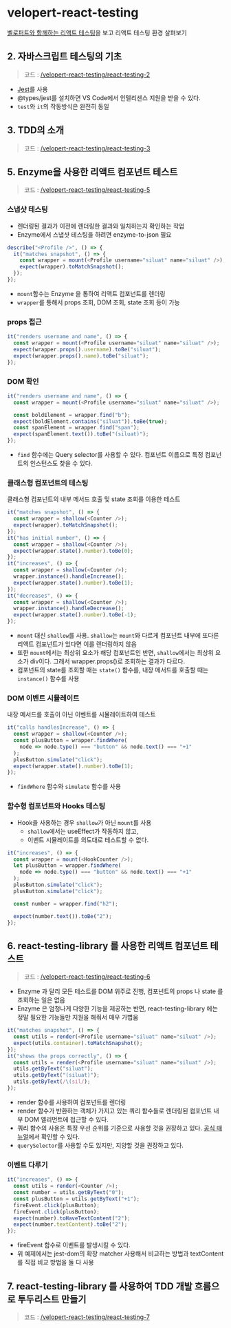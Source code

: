 # velopert-react-testing

[벨로퍼트와 함께하는 리액트 테스팅](https://velog.io/@velopert/series/react-testing)을 보고 리액트 테스팅 환경 살펴보기

## 2. 자바스크립트 테스팅의 기초

> 코드 : [/velopert-react-testing/react-testing-2](/velopert-react-testing/react-testing-2)

- [Jest](https://jestjs.io/)를 사용
- @types/jest를 설치하면 VS Code에서 인텔리센스 지원을 받을 수 있다.
- `test`와 `it`의 작동방식은 완전히 동일

## 3. TDD의 소개

> 코드 : [/velopert-react-testing/react-testing-3](/velopert-react-testing/react-testing-3)

## 5. Enzyme을 사용한 리액트 컴포넌트 테스트

> 코드 : [/velopert-react-testing/react-testing-5](/velopert-react-testing/react-testing-5)

### 스냅샷 테스팅

- 렌더링된 결과가 이전에 렌더링한 결과와 일치하는지 확인하는 작업
- Enzyme에서 스냅샷 테스팅을 하려면 enzyme-to-json 필요

```js
describe("<Profile />", () => {
  it("matches snapshot", () => {
    const wrapper = mount(<Profile username="siluat" name="siluat" />);
    expect(wrapper).toMatchSnapshot();
  });
});
```

- `mount`함수는 Enzyme 을 통하여 리액트 컴포넌트를 렌더링
- `wrapper`를 통해서 props 조회, DOM 조회, state 조회 등이 가능

### props 접근

```js
it("renders username and name", () => {
  const wrapper = mount(<Profile username="siluat" name="siluat" />);
  expect(wrapper.props().username).toBe("siluat");
  expect(wrapper.props().name).toBe("siluat");
});
```

### DOM 확인

```js
it("renders username and name", () => {
  const wrapper = mount(<Profile username="siluat" name="siluat" />);

  const boldElement = wrapper.find("b");
  expect(boldElement.contains("siluat")).toBe(true);
  const spanElement = wrapper.find("span");
  expect(spanElement.text()).toBe("(siluat)");
});
```

- `find` 함수에는 Query selector를 사용할 수 있다. 컴포넌트 이름으로 특정 컴포넌트의 인스턴스도 찾을 수 있다.

### 클래스형 컴포넌트의 테스팅

클래스형 컴포넌트의 내부 메서드 호출 및 state 조회를 이용한 테스트

```js
it("matches snapshot", () => {
  const wrapper = shallow(<Counter />);
  expect(wrapper).toMatchSnapshot();
});
it("has initial number", () => {
  const wrapper = shallow(<Counter />);
  expect(wrapper.state().number).toBe(0);
});
it("increases", () => {
  const wrapper = shallow(<Counter />);
  wrapper.instance().handleIncrease();
  expect(wrapper.state().number).toBe(1);
});
it("decreases", () => {
  const wrapper = shallow(<Counter />);
  wrapper.instance().handleDecrease();
  expect(wrapper.state().number).toBe(-1);
});
```

- `mount` 대신 `shallow`를 사용. `shallow`는 `mount`와 다르게 컴포넌트 내부에 또다른 리액트 컴포넌트가 있다면 이를 렌더링하지 않음
- 또한 `mount`에서는 최상위 요소가 해당 컴포넌트인 반면, `shallow`에서는 최상위 요소가 div이다. 그래서 wrapper.props()로 조회하는 결과가 다르다.
- 컴포넌트의 state를 조회할 때는 `state()` 함수를, 내장 메서드를 호출할 때는 `instance()` 함수를 사용

### DOM 이벤트 시뮬레이트

내장 메서드를 호출이 아닌 이벤트를 시뮬레이트하여 테스트

```js
it("calls handlesIncrease", () => {
  const wrapper = shallow(<Counter />);
  const plusButton = wrapper.findWhere(
    node => node.type() === "button" && node.text() === "+1"
  );
  plusButton.simulate("click");
  expect(wrapper.state().number).toBe(1);
});
```

- `findWhere` 함수와 `simulate` 함수를 사용

### 함수형 컴포넌트와 Hooks 테스팅

- Hook을 사용하는 경우 `shallow`가 아닌 `mount`를 사용
  - `shallow`에서는 useEffect가 작동하지 않고,
  - 이벤트 시뮬레이트를 의도대로 테스트할 수 없다.

```js
it("increases", () => {
  const wrapper = mount(<HookCounter />);
  let plusButton = wrapper.findWhere(
    node => node.type() === "button" && node.text() === "+1"
  );
  plusButton.simulate("click");
  plusButton.simulate("click");

  const number = wrapper.find("h2");

  expect(number.text()).toBe("2");
});
```

## 6. react-testing-library 를 사용한 리액트 컴포넌트 테스트

> 코드 : [/velopert-react-testing/react-testing-6](/velopert-react-testing/react-testing-6)

- Enzyme 과 달리 모든 테스트를 DOM 위주로 진행, 컴포넌트의 props 나 state 를 조회하는 일은 없음
- Enzyme 은 엄청나게 다양한 기능을 제공하는 반면, react-testing-library 에는 정말 필요한 기능들만 지원을 해줘서 매우 가볍움

```js
it("matches snapshot", () => {
  const utils = render(<Profile username="siluat" name="siluat" />);
  expect(utils.container).toMatchSnapshot();
});
it("shows the props correctly", () => {
  const utils = render(<Profile username="siluat" name="siluat" />);
  utils.getByText("siluat");
  utils.getByText("(siluat)");
  utils.getByText(/\(sil/);
});
```

- render 함수를 사용하여 컴포넌트를 렌더링
- render 함수가 반환하는 객체가 가지고 있는 쿼리 함수들로 렌더링된 컴포넌트 내부 DOM 엘리먼트에 접근할 수 있다.
- 쿼리 함수의 사용은 특정 우선 순위를 기준으로 사용할 것을 권장하고 있다. [공식 매뉴얼](https://testing-library.com/docs/guide-which-query)에서 확인할 수 있다.
- `querySelector`를 사용할 수도 있지만, 지양할 것을 권장하고 있다.

### 이벤트 다루기

```js
it("increases", () => {
  const utils = render(<Counter />);
  const number = utils.getByText("0");
  const plusButton = utils.getByText("+1");
  fireEvent.click(plusButton);
  fireEvent.click(plusButton);
  expect(number).toHaveTextContent("2");
  expect(number.textContent).toBe("2");
});
```

- fireEvent 함수로 이벤트를 발생시킬 수 있다.
- 위 예제에서는 jest-dom의 확장 matcher 사용해서 비교하는 방법과 textContent를 직접 비교 방법을 둘 다 사용

## 7. react-testing-library 를 사용하여 TDD 개발 흐름으로 투두리스트 만들기

> 코드 : [/velopert-react-testing/react-testing-7](/velopert-react-testing/react-testing-7)
